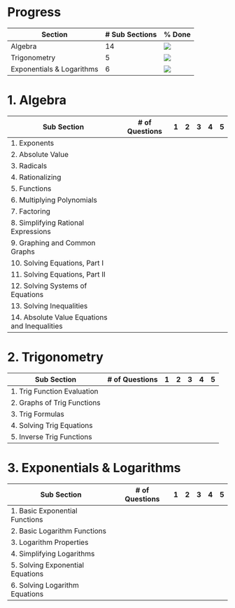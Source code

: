 # Progress

| Section | # Sub Sections | % Done |
|---------|-------------|--------|
| Algebra | 14 | ![](http://progressed.io/bar/71) |
| Trigonometry | 5 | ![](http://progressed.io/bar/60) |
| Exponentials & Logarithms | 6 | ![](http://progressed.io/bar/0) |

# 1. Algebra

| Sub Section | # of Questions | 1 | 2 | 3 | 4 | 5 |
|-------------|----------------|---|---|---|---|---|
| 1. Exponents |  |  |  |  |  |  |
| 2. Absolute Value |  |  |  |  |  |  |
| 3. Radicals |  |  |  |  |  |  |
| 4. Rationalizing |  |  |  |  |  |  |
| 5. Functions |  |  |  |  |  |  |
| 6. Multiplying Polynomials |  |  |  |  |  |  |
| 7. Factoring |  |  |  |  |  |  |
| 8. Simplifying Rational Expressions |  |  |  |  |  |  |
| 9. Graphing and Common Graphs |  |  |  |  |  |  |
| 10. Solving Equations, Part I |  |  |  |  |  |  |
| 11. Solving Equations, Part II |  |  |  |  |  |  |
| 12. Solving Systems of Equations |  |  |  |  |  |  |
| 13. Solving Inequalities |  |  |  |  |  |  |
| 14. Absolute Value Equations and Inequalities |  |  |  |  |  |  |

# 2. Trigonometry

| Sub Section | # of Questions | 1 | 2 | 3 | 4 | 5 |
|-------------|----------------|---|---|---|---|---|
| 1. Trig Function Evaluation |  |  |  |  |  |  |
| 2. Graphs of Trig Functions |  |  |  |  |  |  |
| 3. Trig Formulas |  |  |  |  |  |  |
| 4. Solving Trig Equations |  |  |  |  |  |  |
| 5. Inverse Trig Functions |  |  |  |  |  |  |

# 3. Exponentials & Logarithms

| Sub Section | # of Questions | 1 | 2 | 3 | 4 | 5 |
|-------------|----------------|---|---|---|---|---|
| 1. Basic Exponential Functions |  |  |  |  |  |  |
| 2. Basic Logarithm Functions |  |  |  |  |  |  |
| 3. Logarithm Properties |  |  |  |  |  |  |
| 4. Simplifying Logarithms |  |  |  |  |  |  |
| 5. Solving Exponential Equations |  |  |  |  |  |  |
| 6. Solving Logarithm Equations |  |  |  |  |  |  |

